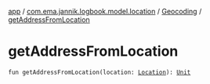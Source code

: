 [app](../../index.md) / [com.ema.jannik.logbook.model.location](../index.md) / [Geocoding](index.md) / [getAddressFromLocation](./get-address-from-location.md)

# getAddressFromLocation

`fun getAddressFromLocation(location: `[`Location`](https://developer.android.com/reference/android/location/Location.html)`): `[`Unit`](https://kotlinlang.org/api/latest/jvm/stdlib/kotlin/-unit/index.html)